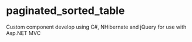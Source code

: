 paginated_sorted_table
======================

Custom component develop using C#, NHibernate and jQuery for use with Asp.NET MVC